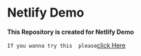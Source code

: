 # Netlify Demo

**This Repository is created for Netlify Demo**

`If you wanna try this  please`[click Here](https://harsha-netlify-demo.netlify.app/)